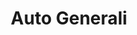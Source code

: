 ---
title: "Auto Generali"
url: /ciudad-autonoma-de-buenos-aires/auto-generali/
shop: reparación de automóviles
---